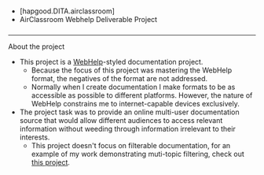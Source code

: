 ###
* [hapgood.DITA.airclassroom]
* AirClassroom Webhelp Deliverable Project

###
---
About the project
* This project is a [WebHelp](https://en.wikipedia.org/wiki/Web_help)-styled documentation project.
  * Because the focus of this project was mastering the WebHelp format, the negatives of the format are not addressed.
  * Normally when I create documentation I make formats to be as accessible as possible to different platforms. However, the nature of WebHelp constrains me to internet-capable devices exclusively.
* The project task was to provide an online multi-user documentation source that would allow different audiences to access relevant information without weeding through information irrelevant to their interests. 
  * This project doesn't focus on filterable documentation, for an example of my work demonstrating muti-topic filtering, check out [this project](https://www.google.com).
